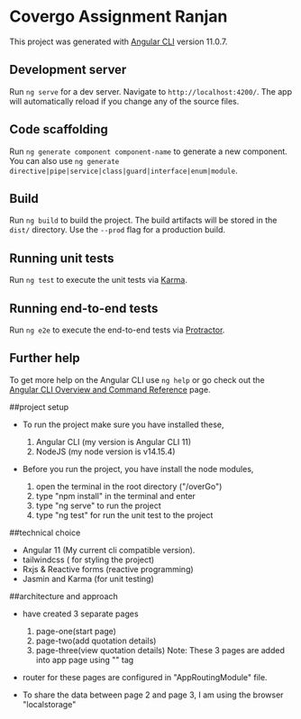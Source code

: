 # Covergo Assignment Ranjan

This project was generated with [Angular CLI](https://github.com/angular/angular-cli) version 11.0.7.

## Development server

Run `ng serve` for a dev server. Navigate to `http://localhost:4200/`. The app will automatically reload if you change any of the source files.

## Code scaffolding

Run `ng generate component component-name` to generate a new component. You can also use `ng generate directive|pipe|service|class|guard|interface|enum|module`.

## Build

Run `ng build` to build the project. The build artifacts will be stored in the `dist/` directory. Use the `--prod` flag for a production build.

## Running unit tests

Run `ng test` to execute the unit tests via [Karma](https://karma-runner.github.io).

## Running end-to-end tests

Run `ng e2e` to execute the end-to-end tests via [Protractor](http://www.protractortest.org/).

## Further help

To get more help on the Angular CLI use `ng help` or go check out the [Angular CLI Overview and Command Reference](https://angular.io/cli) page.

##project setup
* To run the project make sure you have installed these,
    1. Angular CLI (my version is Angular CLI 11)
    2. NodeJS (my node version is v14.15.4)

* Before you run the project, you have install the node modules,
    1. open the terminal in the root directory ("/overGo")
    2. type "npm install" in the terminal and enter
    3. type "ng serve" to run the project
    4. type "ng test" for run the unit test to the project
    

##technical choice
* Angular 11 (My current cli compatible version).
* tailwindcss ( for styling the project)
* Rxjs & Reactive forms (reactive programming)
* Jasmin and Karma (for unit testing)


##architecture and approach
* have created 3 separate pages
    1. page-one(start page)
    2. page-two(add quotation details)
    3. page-three(view quotation details)
    Note: These 3 pages are added into app page using "<router-outlet></router-outlet>" tag
    
* router for these pages are configured in "AppRoutingModule" file.

* To share the data between page 2 and page 3, I am using the browser "localstorage"
    
